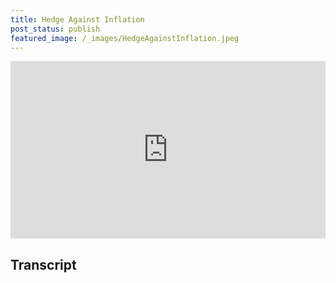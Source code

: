 ```yaml
---
title: Hedge Against Inflation
post_status: publish
featured_image: /_images/HedgeAgainstInflation.jpeg
---
```


<div style="padding:56.25% 0 0 0;position:relative;"><iframe src="https://player.vimeo.com/video/847613786?badge=0&amp;autopause=0&amp;player_id=0&amp;app_id=58479" frameborder="0" allow="autoplay; fullscreen; picture-in-picture" allowfullscreen style="position:absolute;top:0;left:0;width:100%;height:100%;" title="030 Hedge Against Inflation"></iframe></div>

<div style="margin-bottom:30px;"></div>

## Transcript


